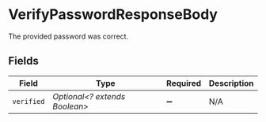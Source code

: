 # VerifyPasswordResponseBody

The provided password was correct.


## Fields

| Field                         | Type                          | Required                      | Description                   |
| ----------------------------- | ----------------------------- | ----------------------------- | ----------------------------- |
| `verified`                    | *Optional<? extends Boolean>* | :heavy_minus_sign:            | N/A                           |